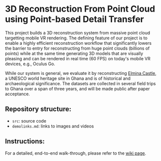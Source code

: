 # 3D Reconstruction From Point Cloud using Point-based Detail Transfer

This project builds a 3D reconstruction system from massive point cloud targetting mobile VR rendering. The defining feature of our project is to enable a highly efficient reconstruction workflow that significantly lowers the barrier to entry for reconstructing from huge point clouds (billions of points) while at the same time generating 3D models that are visually pleasing and can be rendered in real time (60 FPS) on today's mobile VR devices, e.g., Oculus Go.

While our system is general, we evaluate it by reconstructing [Elmina Castle](https://en.wikipedia.org/wiki/Elmina_Castle), a UNESCO world heritage site in Ghana and is of historical and archaeological significance. The datasets are collected in several field trips to Ghana over a span of three years, and will be made public after paper acceptance.

## Repository structure:
* ```src```: source code
* ```demolinks.md```: links to images and videos

## Instructions:
For a detailed, end-to-end walk-through, please refer to the [wiki page](https://github.com/horizon-research/3D-Reconstruction-From-Point-Cloud/wiki).
